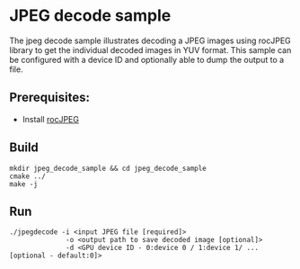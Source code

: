 # JPEG decode sample

The jpeg decode sample illustrates decoding a JPEG images using rocJPEG library to get the individual decoded images in YUV format. This sample can be configured with a device ID and optionally able to dump the output to a file.

## Prerequisites:

* Install [rocJPEG](../../README.md#build-and-install-instructions)

## Build

```shell
mkdir jpeg_decode_sample && cd jpeg_decode_sample
cmake ../
make -j
```

## Run

```shell
./jpegdecode -i <input JPEG file [required]> 
              -o <output path to save decoded image [optional]> 
              -d <GPU device ID - 0:device 0 / 1:device 1/ ... [optional - default:0]>
```